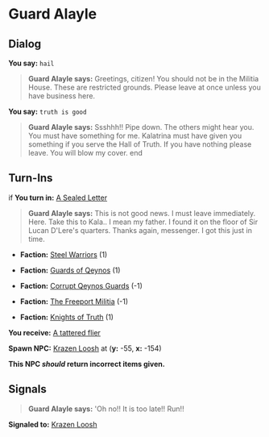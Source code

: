 # Guard Alayle
## Dialog

**You say:** `hail`



>**Guard Alayle says:** Greetings, citizen! You should not be in the Militia House. These are restricted grounds. Please leave at once unless you have business here.

**You say:** `truth is good`



>**Guard Alayle says:** Ssshhh!! Pipe down. The others might hear you. You must have something for me. Kalatrina must have given you something if you serve the Hall of Truth. If you have nothing please leave. You will blow my cover.
end

## Turn-Ins




if **You turn in:** [A Sealed Letter](/item/18817)


>**Guard Alayle says:** This is not good news. I must leave immediately. Here. Take this to Kala.. I mean my father. I found it on the floor of Sir Lucan D'Lere's quarters. Thanks again, messenger. I got this just in time.


* __Faction:__ [Steel Warriors](/faction/311) (1)


* __Faction:__ [Guards of Qeynos](/faction/262) (1)


* __Faction:__ [Corrupt Qeynos Guards](/faction/230) (-1)


* __Faction:__ [The Freeport Militia](/faction/330) (-1)


* __Faction:__ [Knights of Truth](/faction/281) (1)


 **You receive:**  [A tattered flier](/item/18818) 


**Spawn NPC:**  [Krazen Loosh](/npc/9143) at (**y:** -55, **x:** -154)

**This NPC *should* return incorrect items given.**

## Signals

>**Guard Alayle says:** 'Oh no!! It is too late!! Run!!

**Signaled to:**  [Krazen Loosh](/npc/9143)

